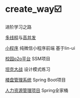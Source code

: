 # create_way:ballot_box_with_check:
 进阶学习之路

[多线程](Concurrency)与[高并发](HighConcurrency)

[小程序](NewYearDemo) 纯微信小程序前端 基于lin-ui

[校园o2o平台](SSM_Eshop)  SSM项目

[坦克大战](tank)  设计模式练习

[楼盘管理系统](何家云)  Spring Boot项目

[人力资源管理项目](SaaS-iHRM)  Spring全家桶



